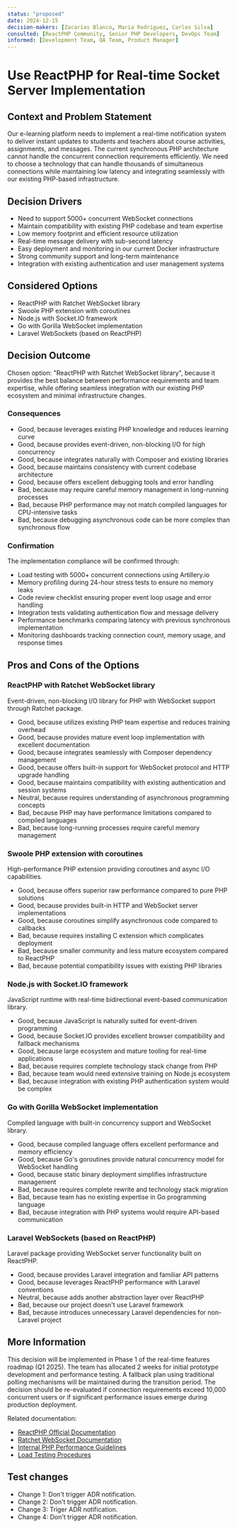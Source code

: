 ```yaml
---
status: "proposed"
date: 2024-12-15
decision-makers: [Zacarías Blanco, Maria Rodriguez, Carlos Silva]
consulted: [ReactPHP Community, Senior PHP Developers, DevOps Team]
informed: [Development Team, QA Team, Product Manager]
---
```


# Use ReactPHP for Real-time Socket Server Implementation

## Context and Problem Statement

Our e-learning platform needs to implement a real-time notification system to deliver instant updates to students and teachers about course activities, assignments, and messages. The current synchronous PHP architecture cannot handle the concurrent connection requirements efficiently. We need to choose a technology that can handle thousands of simultaneous connections while maintaining low latency and integrating seamlessly with our existing PHP-based infrastructure.

<!-- This is an optional element. Feel free to remove. -->
## Decision Drivers

* Need to support 5000+ concurrent WebSocket connections
* Maintain compatibility with existing PHP codebase and team expertise
* Low memory footprint and efficient resource utilization
* Real-time message delivery with sub-second latency
* Easy deployment and monitoring in our current Docker infrastructure
* Strong community support and long-term maintenance
* Integration with existing authentication and user management systems

## Considered Options

* ReactPHP with Ratchet WebSocket library
* Swoole PHP extension with coroutines
* Node.js with Socket.IO framework
* Go with Gorilla WebSocket implementation
* Laravel WebSockets (based on ReactPHP)

## Decision Outcome

Chosen option: "ReactPHP with Ratchet WebSocket library", because it provides the best balance between performance requirements and team expertise, while offering seamless integration with our existing PHP ecosystem and minimal infrastructure changes.

<!-- This is an optional element. Feel free to remove. -->
### Consequences

* Good, because leverages existing PHP knowledge and reduces learning curve
* Good, because provides event-driven, non-blocking I/O for high concurrency
* Good, because integrates naturally with Composer and existing libraries
* Good, because maintains consistency with current codebase architecture
* Good, because offers excellent debugging tools and error handling
* Bad, because may require careful memory management in long-running processes
* Bad, because PHP performance may not match compiled languages for CPU-intensive tasks
* Bad, because debugging asynchronous code can be more complex than synchronous flow

<!-- This is an optional element. Feel free to remove. -->
### Confirmation

The implementation compliance will be confirmed through:
- Load testing with 5000+ concurrent connections using Artillery.io
- Memory profiling during 24-hour stress tests to ensure no memory leaks
- Code review checklist ensuring proper event loop usage and error handling
- Integration tests validating authentication flow and message delivery
- Performance benchmarks comparing latency with previous synchronous implementation
- Monitoring dashboards tracking connection count, memory usage, and response times

<!-- This is an optional element. Feel free to remove. -->
## Pros and Cons of the Options

### ReactPHP with Ratchet WebSocket library

Event-driven, non-blocking I/O library for PHP with WebSocket support through Ratchet package.

* Good, because utilizes existing PHP team expertise and reduces training overhead
* Good, because provides mature event loop implementation with excellent documentation
* Good, because integrates seamlessly with Composer dependency management
* Good, because offers built-in support for WebSocket protocol and HTTP upgrade handling
* Good, because maintains compatibility with existing authentication and session systems
* Neutral, because requires understanding of asynchronous programming concepts
* Bad, because PHP may have performance limitations compared to compiled languages
* Bad, because long-running processes require careful memory management

### Swoole PHP extension with coroutines

High-performance PHP extension providing coroutines and async I/O capabilities.

* Good, because offers superior raw performance compared to pure PHP solutions
* Good, because provides built-in HTTP and WebSocket server implementations
* Good, because coroutines simplify asynchronous code compared to callbacks
* Bad, because requires installing C extension which complicates deployment
* Bad, because smaller community and less mature ecosystem compared to ReactPHP
* Bad, because potential compatibility issues with existing PHP libraries

### Node.js with Socket.IO framework

JavaScript runtime with real-time bidirectional event-based communication library.

* Good, because JavaScript is naturally suited for event-driven programming
* Good, because Socket.IO provides excellent browser compatibility and fallback mechanisms
* Good, because large ecosystem and mature tooling for real-time applications
* Bad, because requires complete technology stack change from PHP
* Bad, because team would need extensive training on Node.js ecosystem
* Bad, because integration with existing PHP authentication system would be complex

### Go with Gorilla WebSocket implementation

Compiled language with built-in concurrency support and WebSocket library.

* Good, because compiled language offers excellent performance and memory efficiency
* Good, because Go's goroutines provide natural concurrency model for WebSocket handling
* Good, because static binary deployment simplifies infrastructure management
* Bad, because requires complete rewrite and technology stack migration
* Bad, because team has no existing expertise in Go programming language
* Bad, because integration with PHP systems would require API-based communication

### Laravel WebSockets (based on ReactPHP)

Laravel package providing WebSocket server functionality built on ReactPHP.

* Good, because provides Laravel integration and familiar API patterns
* Good, because leverages ReactPHP performance with Laravel conventions
* Neutral, because adds another abstraction layer over ReactPHP
* Bad, because our project doesn't use Laravel framework
* Bad, because introduces unnecessary Laravel dependencies for non-Laravel project

<!-- This is an optional element. Feel free to remove. -->
## More Information

This decision will be implemented in Phase 1 of the real-time features roadmap (Q1 2025). The team has allocated 2 weeks for initial prototype development and performance testing. A fallback plan using traditional polling mechanisms will be maintained during the transition period. The decision should be re-evaluated if connection requirements exceed 10,000 concurrent users or if significant performance issues emerge during production deployment.

Related documentation:
- [ReactPHP Official Documentation](https://reactphp.org/)
- [Ratchet WebSocket Documentation](http://socketo.me/)
- [Internal PHP Performance Guidelines](../guidelines/php-performance.md)
- [Load Testing Procedures](../testing/load-testing.md)

## Test changes
- Change 1: Don't trigger ADR notification.
- Change 2: Don't trigger ADR notification.
- Change 3: Triger ADR notification.
- Change 4: Don't trigger ADR notification.